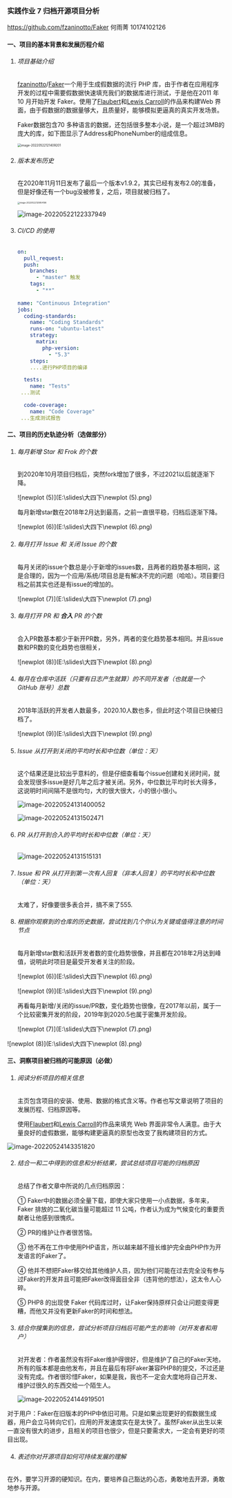 ### 实践作业 7 归档开源项目分析

https://github.com/fzaninotto/Faker        何雨菁  10174102126

#### 一、项目的基本背景和发展历程介绍

1. ###### 项目基础介绍

   [fzaninotto](https://github.com/fzaninotto)/[Faker](https://github.com/fzaninotto/Faker)一个用于生成假数据的流行 PHP 库，由于作者在应用程序开发的过程中需要假数据快速填充我们的数据库进行测试，于是他在2011 年 10 月开始开发 Faker。使用了[Flaubert](https://github.com/fzaninotto/Faker/blob/master/src/Faker/Provider/fr_FR/Text.php)和[Lewis Carroll](https://github.com/fzaninotto/Faker/blob/master/src/Faker/Provider/en_US/Text.php)的作品来构建Web 界面，由于假数据的数据量够大，且质量好，能够模拟更逼真的真实开发场景。

   Faker数据包含70 多种语言的数据，还包括很多整本小说，是一个超过3MB的庞大的库，如下图显示了Address和PhoneNumber的组成信息。

   <img src="C:\Users\Administrator\AppData\Roaming\Typora\typora-user-images\image-20220522121409201.png" alt="image-20220522121409201" style="zoom: 50%;" />

2. ###### 版本发布历史

   在2020年11月11日发布了最后一个版本v1.9.2，其实已经有发布2.0的准备，但是好像还有一个bug没被修复，之后，项目就被归档了。

   <img src="C:\Users\Administrator\AppData\Roaming\Typora\typora-user-images\image-20220522120854198.png" alt="image-20220522120854198" style="zoom:33%;" />

   ![image-20220522122337949](C:\Users\Administrator\AppData\Roaming\Typora\typora-user-images\image-20220522122337949.png)

3. ###### CI/CD 的使用

   ```yml
   on:
     pull_request:
     push:
       branches:
         - "master" 触发
       tags:
         - "**"
         
   name: "Continuous Integration"
   jobs:
     coding-standards:
       name: "Coding Standards"
       runs-on: "ubuntu-latest"
       strategy:
         matrix:
           php-version:
             - "5.3"
       steps:
       ....进行PHP项目的编译
   
     tests:
       name: "Tests"
   	...测试
   
     code-coverage:
       name: "Code Coverage"
   	...生成测试报告
   ```

   

#### 二、项目的历史轨迹分析（选做部分）

1. ###### 每月新增 Star 和 Frok 的个数

   到2020年10月项目归档后，突然fork增加了很多，不过2021以后就逐渐下降。

   ![newplot (5)](E:\slides\大四下\newplot (5).png)

   每月新增star数在2018年2月达到最高，之前一直很平稳，归档后逐渐下降。

   ![newplot (6)](E:\slides\大四下\newplot (6).png)

2. ###### 每月打开 Issue 和 关闭 Issue 的个数

   每月关闭的issue个数总是小于新增的issues数，且两者的趋势基本相同，这是合理的，因为一个应用/系统/项目总是有解决不完的问题（哈哈）。项目要归档之前其实也还是有issue的增加的。

   ![newplot (7)](E:\slides\大四下\newplot (7).png)

3. ###### 每月打开 PR 和 **合入** PR 的个数

   合入PR数基本都少于新开PR数，另外，两者的变化趋势基本相同。并且issue数和PR数的变化趋势也很相关，

   ![newplot (8)](E:\slides\大四下\newplot (8).png)

4. ###### 每月在仓库中活跃（只要有日志产生就算）的不同开发者（也就是一个 GitHub 账号）总数

   2018年活跃的开发者人数最多，2020.10人数也多，但此时这个项目已快被归档了。

   ![newplot (9)](E:\slides\大四下\newplot (9).png)

5. ###### Issue 从打开到关闭的平均时长和中位数（单位：天）

   这个结果还是比较出乎意料的，但是仔细查看每个issue创建和关闭时间，就会发现很多issue是好几年之后才被关闭。另外，中位数比平均时长大得多，这说明时间间隔不是很均匀，大的很大很大，小的很小很小。

   ![image-20220524131400052](C:\Users\Administrator\AppData\Roaming\Typora\typora-user-images\image-20220524131400052.png)

   ![image-20220524131502471](C:\Users\Administrator\AppData\Roaming\Typora\typora-user-images\image-20220524131502471.png)

6. ###### PR 从打开到合入的平均时长和中位数（单位：天）

   ![image-20220524131515131](C:\Users\Administrator\AppData\Roaming\Typora\typora-user-images\image-20220524131515131.png)

7. ###### Issue 和 PR 从打开到第一次有人回复（非本人回复）的平均时长和中位数（单位：天）

   太难了，好像要很多表合并，搞不来了555.

8. ###### 根据你观察到的仓库的历史数据，尝试找到几个你认为关键或值得注意的时间节点

   每月新增star数和活跃开发者数的变化趋势很像，并且都在2018年2月达到峰值，说明此时项目是最受开发者关注的阶段。

   ![newplot (6)](E:\slides\大四下\newplot (6).png)

   ![newplot (9)](E:\slides\大四下\newplot (9).png)

   再看每月新增/关闭的issue/PR数，变化趋势也很像，在2017年以前，属于一个比较密集开发的阶段，2019年到2020.5也属于密集开发阶段。

   ![newplot (7)](E:\slides\大四下\newplot (7).png)

![newplot (8)](E:\slides\大四下\newplot (8).png)

#### 三、洞察项目被归档的可能原因（必做）

1. ###### 阅读分析项目的相关信息

   主页包含项目的安装、使用、数据的格式含义等。作者也写文章说明了项目的发展历程、归档原因等。

   使用[Flaubert](https://github.com/fzaninotto/Faker/blob/master/src/Faker/Provider/fr_FR/Text.php)和[Lewis Carroll](https://github.com/fzaninotto/Faker/blob/master/src/Faker/Provider/en_US/Text.php)的作品来填充 Web 界面非常令人满意。由于大量良好的虚假数据，能够构建更逼真的原型也改变了我构建项目的方式。

![image-20220524143351820](C:\Users\Administrator\AppData\Roaming\Typora\typora-user-images\image-20220524143351820.png)

2. ###### 结合一和二中得到的信息和分析结果，尝试总结项目可能的归档原因

   总结了作者文章中所说的几点归档原因：

   ① Faker中的数据必须全量下载，即使大家只使用一小点数据，多年来，Faker 排放的二氧化碳当量可能超过 11 公吨，作者认为成为气候变化的重要贡献者让他感到很愧疚。

   ② PR的维护让作者很苦恼。

   ③ 他不再在工作中使用PHP语言，所以越来越不擅长维护完全由PHP作为开发语言的Faker了。

   ④ 他并不想把Faker移交给其他维护人员，因为他们可能在过去完全没有参与过Faker的开发并且可能把Faker改得面目全非（违背他的想法），这太令人心碎。

   ⑤ PHP8 的出现使 Faker 代码库过时，让Faker保持原样只会让问题变得更糟，而他又并没有更新Faker的时间和想法。

3. ###### 结合你搜集到的信息，尝试分析项目归档后可能产生的影响（对开发者和用户）

   对开发者：作者虽然没有将Faker维护得很好，但是维护了自己的Faker天地，所有的版本都是由他发布，并且在最后有将Faker兼容PHP8的提交，不过还是没有完成。作者很珍惜Faker，如果是我，我也不一定会大度地将自己开发、维护过很久的东西交给一个陌生人。

   ![image-20220524144919501](C:\Users\Administrator\AppData\Roaming\Typora\typora-user-images\image-20220524144919501.png)

对于用户：Faker在旧版本的PHP中依旧可用。只是如果出现更好的假数据生成器，用户会立马转向它们，应用的开发速度实在是太快了。虽然Faker从出生以来一直没有很大的进步，且相关的项目也很少，但是只要需求大，一定会有更好的项目出现。

4. ###### 表述你对开源项目如何可持续发展的理解

在外，要学习开源的硬知识。在内，要培养自己豁达的心态，勇敢地去开源，勇敢地参与开源。